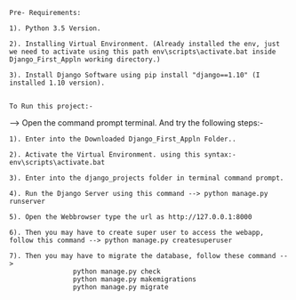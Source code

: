 

    Pre- Requirements:

    1). Python 3.5 Version.

    2). Installing Virtual Environment. (Already installed the env, just we need to activate using this path env\scripts\activate.bat inside Django_First_Appln working directory.)

    3). Install Django Software using pip install "django==1.10" (I installed 1.10 version).


    To Run this project:-

--> Open the command prompt terminal. And try the following steps:-

    1). Enter into the Downloaded Django_First_Appln Folder..

    2). Activate the Virtual Environment. using this syntax:-  env\scripts\activate.bat

    3). Enter into the django_projects folder in terminal command prompt.

    4). Run the Django Server using this command --> python manage.py runserver

    5). Open the Webbrowser type the url as http://127.0.0.1:8000

    6). Then you may have to create super user to access the webapp, follow this command --> python manage.py createsuperuser

    7). Then you may have to migrate the database, follow these command --> 
                    python manage.py check 
                    python manage.py makemigrations 
                    python manage.py migrate
